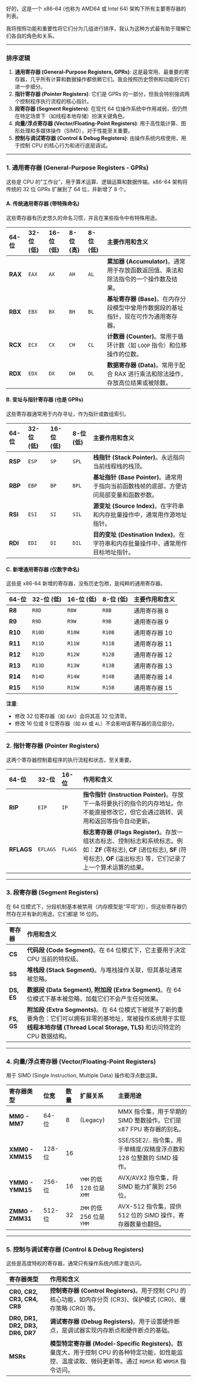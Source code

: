 好的，这是一个 x86-64 (也称为 AMD64 或 Intel 64) 架构下所有主要寄存器的列表。

我将按照功能和重要性将它们分为几组进行排序，我认为这种方式最有助于理解它们各自的角色和关系。

---

### 排序逻辑

1.  **通用寄存器 (General-Purpose Registers, GPRs)**: 这是最常用、最重要的寄存器，几乎所有计算和数据操作都依赖它们。我会按照历史惯例和功能将它们进一步细分。
2.  **指针寄存器 (Pointer Registers)**: 它们是 GPRs 的一部分，但我会特别强调两个控制程序执行流程的核心指针。
3.  **段寄存器 (Segment Registers)**: 在现代 64 位操作系统中作用减弱，但仍然在特定场景下（如线程本地存储）扮演关键角色。
4.  **向量/浮点寄存器 (Vector/Floating-Point Registers)**: 用于高性能计算、图形处理和多媒体操作（SIMD），对于性能至关重要。
5.  **控制与调试寄存器 (Control & Debug Registers)**: 由操作系统内核使用，用于控制 CPU 的核心行为和进行底层调试。

---

### 1. 通用寄存器 (General-Purpose Registers - GPRs)

这些是 CPU 的“工作台”，用于算术运算、逻辑运算和数据传输。x86-64 架构将传统的 32 位 GPRs 扩展到了 64 位，并新增了 8 个。

#### A. 传统通用寄存器 (带特殊命名)

这些寄存器有历史悠久的命名习惯，并且在某些指令中有特殊用途。

| 64-位 | 32-位 (低) | 16-位 (低) | 8-位 (高) | 8-位 (低) | 主要作用和含义 |
| :--- | :--- | :--- | :--- | :--- | :--- |
| **RAX** | `EAX` | `AX` | `AH` | `AL` | **累加器 (Accumulator)**。通常用于存放函数返回值、乘法和除法指令的一个操作数及结果。 |
| **RBX** | `EBX` | `BX` | `BH` | `BL` | **基址寄存器 (Base)**。在内存分段模型中曾用作数据段的基址指针，现在可作为通用寄存器。 |
| **RCX** | `ECX` | `CX` | `CH` | `CL` | **计数器 (Counter)**。常用于循环计数（如 `LOOP` 指令）和位移操作的位数。 |
| **RDX** | `EDX` | `DX` | `DH` | `DL` | **数据寄存器 (Data)**。常用于配合 RAX 进行乘法和除法操作，存放高位结果或被除数。 |

#### B. 变址与指针寄存器 (也是 GPRs)

这些寄存器通常用于内存寻址，作为指针或数组索引。

| 64-位 | 32-位 (低) | 16-位 (低) | 8-位 (低) | 主要作用和含义 |
| :--- | :--- | :--- | :--- | :--- |
| **RSP** | `ESP` | `SP` | `SPL` | **栈指针 (Stack Pointer)**。永远指向当前线程栈的栈顶。 |
| **RBP** | `EBP` | `BP` | `BPL` | **基址指针 (Base Pointer)**。通常用于指向当前函数栈帧的底部，方便访问局部变量和函数参数。 |
| **RSI** | `ESI` | `SI` | `SIL` | **源变址 (Source Index)**。在字符串和内存批量操作中，通常用作源地址指针。 |
| **RDI** | `EDI` | `DI` | `DIL` | **目的变址 (Destination Index)**。在字符串和内存批量操作中，通常用作目标地址指针。 |

#### C. 新增通用寄存器 (仅数字命名)

这些是 x86-64 新增的寄存器，没有历史包袱，是纯粹的通用寄存器。

| 64-位 | 32-位 (低) | 16-位 (低) | 8-位 (低) | 主要作用和含义 |
| :--- | :--- | :--- | :--- | :--- |
| **R8** | `R8D` | `R8W` | `R8B` | 通用寄存器 8 |
| **R9** | `R9D` | `R9W` | `R9B` | 通用寄存器 9 |
| **R10** | `R10D` | `R10W` | `R10B` | 通用寄存器 10 |
| **R11** | `R11D` | `R11W` | `R11B` | 通用寄存器 11 |
| **R12** | `R12D` | `R12W` | `R12B` | 通用寄存器 12 |
| **R13** | `R13D` | `R13W` | `R13B` | 通用寄存器 13 |
| **R14** | `R14D` | `R14W` | `R14B` | 通用寄存器 14 |
| **R15** | `R15D` | `R15W` | `R15B` | 通用寄存器 15 |

**注意**:
*   修改 32 位寄存器（如 `EAX`）会将其高 32 位清零。
*   修改 16 位或 8 位寄存器（如 `AX` 或 `AL`）不会影响该寄存器的高位部分。

---

### 2. 指针寄存器 (Pointer Registers)

这两个寄存器控制着程序的执行流程和状态，至关重要。

| 64-位 | 32-位 | 16-位 | 作用和含义 |
| :--- | :--- | :--- | :--- |
| **RIP** | `EIP` | `IP` | **指令指针 (Instruction Pointer)**。存放下一条将要执行的指令的内存地址。你不能直接修改它，但它会通过跳转、调用和返回等指令自动更新。 |
| **RFLAGS** | `EFLAGS` | `FLAGS` | **标志寄存器 (Flags Register)**。存放一组状态标志、控制标志和系统标志。例如：**ZF** (零标志), **CF** (进位标志), **SF** (符号标志), **OF** (溢出标志) 等，它们记录了上一个算术运算的结果。 |

---

### 3. 段寄存器 (Segment Registers)

在 64 位模式下，分段机制基本被禁用（内存模型是“平坦”的），但这些寄存器仍然存在并有新的用途。它们都是 16 位的。

| 寄存器 | 作用和含义 |
| :--- | :--- |
| **CS** | **代码段 (Code Segment)**。在 64 位模式下，它主要用于决定 CPU 当前的特权级。 |
| **SS** | **堆栈段 (Stack Segment)**。与堆栈操作关联，但其基址通常被忽略。 |
| **DS, ES** | **数据段 (Data Segment), 附加段 (Extra Segment)**。在 64 位模式下基本被忽略，加载它们不会产生任何效果。 |
| **FS, GS** | **附加段 (Extra Segments)**。在 64 位模式下被赋予了新的重要角色：它们可以拥有非零的基地址，常被操作系统用于实现**线程本地存储 (Thread Local Storage, TLS)** 和访问特定的 CPU 数据结构。 |

---

### 4. 向量/浮点寄存器 (Vector/Floating-Point Registers)

用于 SIMD (Single Instruction, Multiple Data) 操作和浮点数运算。

| 寄存器类型 | 位宽 | 数量 | 扩展关系 | 主要用途 |
| :--- | :--- | :--- | :--- | :--- |
| **MM0 - MM7** | 64-位 | 8 | (Legacy) | MMX 指令集，用于早期的 SIMD 整数操作。它们是 x87 FPU 寄存器的别名。 |
| **XMM0 - XMM15** | 128-位 | 16 | | SSE/SSE2/.. 指令集，用于单精度/双精度浮点数和 128 位整数的 SIMD 操作。 |
| **YMM0 - YMM15** | 256-位 | 16 | `YMM` 的低 128 位是 `XMM` | AVX/AVX2 指令集，将 SIMD 能力扩展到 256 位。 |
| **ZMM0 - ZMM31** | 512-位 | 32 | `ZMM` 的低 256 位是 `YMM` | AVX-512 指令集，提供 512 位的 SIMD 操作，寄存器数量也翻倍。 |

---

### 5. 控制与调试寄存器 (Control & Debug Registers)

这些是高度特权的寄存器，通常只有操作系统内核才能访问。

| 寄存器类型 | 作用和含义 |
| :--- | :--- |
| **CR0, CR2, CR3, CR4, CR8** | **控制寄存器 (Control Registers)**。用于控制 CPU 的核心功能，如内存分页 (CR3)、保护模式 (CR0)、缓存策略 (CR0) 等。 |
| **DR0, DR1, DR2, DR3, DR6, DR7** | **调试寄存器 (Debug Registers)**。用于设置硬件断点，是调试器实现内存断点和硬件断点的基础。 |
| **MSRs** | **模型特定寄存器 (Model-Specific Registers)**。数量庞大，用于控制 CPU 的各种特定功能，如性能监控、温度读取、微码更新等。通过 `RDMSR` 和 `WRMSR` 指令访问。 |

